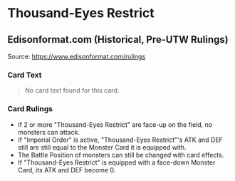 # Thousand-Eyes Restrict

## Edisonformat.com (Historical, Pre-UTW Rulings)

Source: https://www.edisonformat.com/rulings

### Card Text

> No card text found for this card.

### Card Rulings

*   If 2 or more "Thousand-Eyes Restrict" are face-up on the field, no monsters can attack.
*   If "Imperial Order" is active, "Thousand-Eyes Restrict"'s ATK and DEF still are still equal to the Monster Card it is equipped with.
*   The Battle Position of monsters can still be changed with card effects.
*   If "Thousand-Eyes Restrict" is equipped with a face-down Monster Card, its ATK and DEF become 0.

